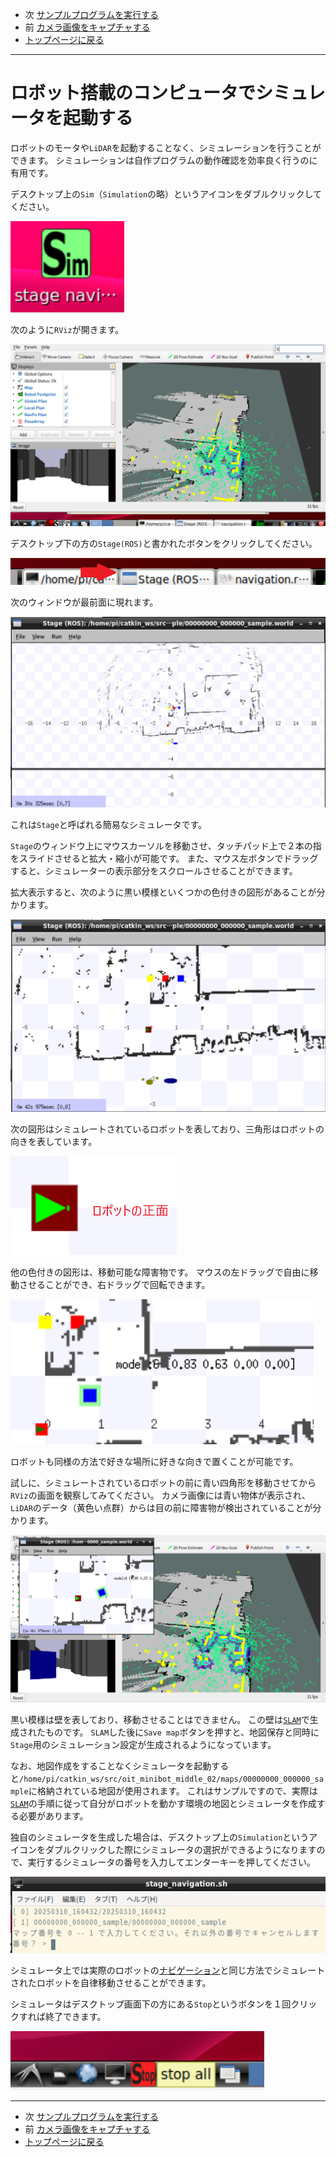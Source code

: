 - 次 [サンプルプログラムを実行する](./samples.md)
- 前 [カメラ画像をキャプチャする](./camera_capture.md)
- [トップページに戻る](../README.md)

---

# ロボット搭載のコンピュータでシミュレータを起動する

ロボットのモータや`LiDAR`を起動することなく、シミュレーションを行うことができます。
シミュレーションは自作プログラムの動作確認を効率良く行うのに有用です。

デスクトップ上の`Sim`（`Simulation`の略）というアイコンをダブルクリックしてください。

![2025-03-10_154019.png](../images/2025-03-10_154019.png)

次のように`RViz`が開きます。

![2025-03-10_154313.png](../images/2025-03-10_154313.png)

デスクトップ下の方の`Stage(ROS)`と書かれたボタンをクリックしてください。

![2025-03-10_154313_part.png](../images/2025-03-10_154313_part.png)

次のウィンドウが最前面に現れます。

![2025-03-10_154324.png](../images/2025-03-10_154324.png)

これは`Stage`と呼ばれる簡易なシミュレータです。

`Stage`のウィンドウ上にマウスカーソルを移動させ、タッチパッド上で２本の指をスライドさせると拡大・縮小が可能です。
また、マウス左ボタンでドラッグすると、シミュレーターの表示部分をスクロールさせることができます。

拡大表示すると、次のように黒い模様といくつかの色付きの図形があることが分かります。

![2025-03-10_154342.png](../images/2025-03-10_154342.png)

次の図形はシミュレートされているロボットを表しており、三角形はロボットの向きを表しています。

![2025-03-10_155256.png](../images/2025-03-10_155256.png)

他の色付きの図形は、移動可能な障害物です。
マウスの左ドラッグで自由に移動させることができ、右ドラッグで回転できます。

![2025-03-10_160855.png](../images/2025-03-10_160855.png)

ロボットも同様の方法で好きな場所に好きな向きで置くことが可能です。

試しに、シミュレートされているロボットの前に青い四角形を移動させてから`RViz`の画面を観察してみてください。
カメラ画像には青い物体が表示され、`LiDAR`のデータ（黄色い点群）からは目の前に障害物が検出されていることが分かります。

![2025-03-10_155622.png](../images/2025-03-10_155622.png)

黒い模様は壁を表しており、移動させることはできません。
この壁は[`SLAM`](./slam.md)で生成されたものです。
`SLAM`した後に`Save map`ボタンを押すと、地図保存と同時に`Stage`用のシミュレーション設定が生成されるようになっています。

なお、地図作成をすることなくシミュレータを起動すると`/home/pi/catkin_ws/src/oit_minibot_middle_02/maps/00000000_000000_sample`に格納されている地図が使用されます。
これはサンプルですので、実際は[`SLAM`](./slam.md)の手順に従って自分がロボットを動かす環境の地図とシミュレータを作成する必要があります。

独自のシミュレータを生成した場合は、デスクトップ上の`Simulation`というアイコンをダブルクリックした際にシミュレータの選択ができるようになりますので、実行するシミュレータの番号を入力してエンターキーを押してください。

![2025-03-10_160455.png](../images/2025-03-10_160455.png)

シミュレータ上では実際のロボットの[ナビゲーション](./docs/navigation.md)と同じ方法でシミュレートされたロボットを自律移動させることができます。

シミュレータはデスクトップ画面下の方にある`Stop`というボタンを１回クリックすれば終了できます。

![2025-03-08_175253.png](../images/2025-03-08_175253.png)

---

- 次 [サンプルプログラムを実行する](./samples.md)
- 前 [カメラ画像をキャプチャする](./camera_capture.md)
- [トップページに戻る](../README.md)
